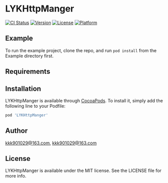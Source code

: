 # LYKHttpManger

[![CI Status](https://img.shields.io/travis/kkk901029@163.com/LYKHttpManger.svg?style=flat)](https://travis-ci.org/kkk901029@163.com/LYKHttpManger)
[![Version](https://img.shields.io/cocoapods/v/LYKHttpManger.svg?style=flat)](https://cocoapods.org/pods/LYKHttpManger)
[![License](https://img.shields.io/cocoapods/l/LYKHttpManger.svg?style=flat)](https://cocoapods.org/pods/LYKHttpManger)
[![Platform](https://img.shields.io/cocoapods/p/LYKHttpManger.svg?style=flat)](https://cocoapods.org/pods/LYKHttpManger)

## Example

To run the example project, clone the repo, and run `pod install` from the Example directory first.

## Requirements

## Installation

LYKHttpManger is available through [CocoaPods](https://cocoapods.org). To install
it, simply add the following line to your Podfile:

```ruby
pod 'LYKHttpManger'
```

## Author

kkk901029@163.com, kkk901029@163.com

## License

LYKHttpManger is available under the MIT license. See the LICENSE file for more info.
